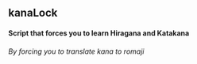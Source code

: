 ## kanaLock
#### Script that forces you to learn Hiragana and Katakana
###### By forcing you to translate kana to romaji
